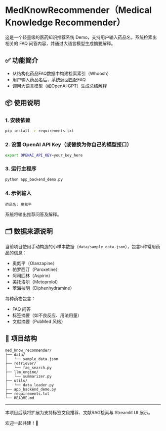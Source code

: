 # MedKnowRecommender（Medical Knowledge Recommender）

这是一个轻量级的医药知识推荐系统 Demo，支持用户输入药品名，系统检索出相关的 FAQ 问答内容，并通过大语言模型生成摘要解释。

## ✅ 功能简介
- 从结构化药品FAQ数据中构建检索索引（Whoosh）
- 用户输入药品名后，系统返回匹配FAQ
- 调用大语言模型（如OpenAI GPT）生成总结解释

## 📦 使用说明

### 1. 安装依赖
```bash
pip install -r requirements.txt
```

### 2. 设置 OpenAI API Key（或替换为你自己的模型接口）
```bash
export OPENAI_API_KEY=your_key_here
```

### 3. 运行主程序
```bash
python app_backend_demo.py
```

### 4. 示例输入
```
药品名: 奥氮平
```
系统将输出推荐问答及解释。

## 🗂️ 数据来源说明
当前项目使用手动构造的小样本数据（`data/sample_data.json`），包含5种常用药品的信息：
- 奥氮平（Olanzapine）
- 帕罗西汀（Paroxetine）
- 阿司匹林（Aspirin）
- 美托洛尔（Metoprolol）
- 苯海拉明（Diphenhydramine）

每种药物包含：
- FAQ 问答
- 标签摘要（如不良反应、用法用量）
- 文献摘要（PubMed 风格）

## 📁 项目结构
```
med_know_recommender/
├── data/
│   └── sample_data.json
├── retriever/
│   └── faq_search.py
├── llm_engine/
│   └── summarizer.py
├── utils/
│   └── data_loader.py
├── app_backend_demo.py
├── requirements.txt
└── README.md
```

---

本项目后续将扩展为支持标签文段推荐、文献RAG检索与 Streamlit UI 展示。

欢迎一起共建！🚀
